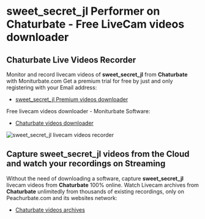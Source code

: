# sweet_secret_jl Performer on Chaturbate - Free LiveCam videos downloader

## Chaturbate Live Videos Recorder

Monitor and record livecam videos of **sweet_secret_jl** from **Chaturbate** with Moniturbate.com
Get a premium trial for free by just and only registering with your Email address:
* [sweet_secret_jl Premium videos downloader](https://moniturbate.com/request-demo-licence-key.html)

Free livecam videos downloader - Moniturbate Software:
* [Chaturbate videos downloader](https://moniturbate.com/moniturbate-download-software.html)

![sweet_secret_jl livecam videos recorder](https://peachurnet.com/templates/moniturbate-software.png)


## Capture sweet_secret_jl videos from the Cloud and watch your recordings on Streaming

Without the need of downloading a software, capture **sweet_secret_jl** livecam videos from **Chaturbate** 100% online.
Watch Livecam archives from **Chaturbate** unlimitedly from thousands of existing recordings, only on Peachurbate.com and its websites network:
* [Chaturbate videos archives](https://peachurnet.com/)